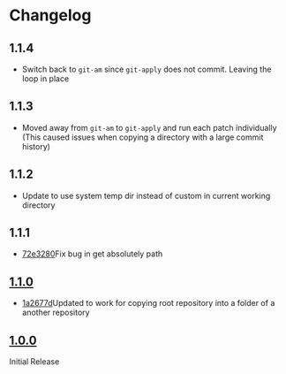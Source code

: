 # Changelog

## 1.1.4

- Switch back to `git-am` since `git-apply` does not commit. Leaving the loop in place

## 1.1.3

- Moved away from `git-am` to `git-apply` and run each patch individually
  (This caused issues when copying a directory with a large
  commit history)

## 1.1.2

- Update to use system temp dir instead of custom in current working directory

## 1.1.1

- [72e3280](https://github.com/kwelch-eb/git-copy-with-history/commit/72e3280fd0ddab0a4f02e4fb343137c45c439a04)Fix bug in get absolutely path

## [1.1.0](https://github.com/kwelch-eb/git-copy-with-history/commit/8eb46b0076f51815ae22483fc945ba9736f4baeb)

- [1a2677d](https://github.com/kwelch-eb/git-copy-with-history/commit/1a2677d5a5c6d0abb6a32661b0c7963c30a86a9a)Updated to work for copying root repository into a folder of a another repository

## [1.0.0](https://github.com/kwelch-eb/git-copy-with-history/commit/96733fe922abeb7be6f2b820def67bf5d41b09e7)

Initial Release
